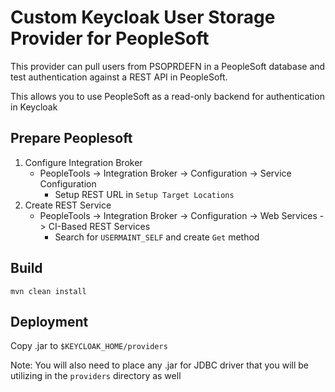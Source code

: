 # Custom Keycloak User Storage Provider for PeopleSoft
This provider can pull users from PSOPRDEFN in a PeopleSoft database and test authentication against a REST API in PeopleSoft.

This allows you to use PeopleSoft as a read-only backend for authentication in Keycloak

## Prepare Peoplesoft
1. Configure Integration Broker
    - PeopleTools -> Integration Broker -> Configuration -> Service Configuration
      - Setup REST URL in `Setup Target Locations`
2. Create REST Service
    - PeopleTools -> Integration Broker -> Configuration -> Web Services -> CI-Based REST Services
      - Search for `USERMAINT_SELF` and create `Get` method

## Build
    mvn clean install

## Deployment
Copy .jar to `$KEYCLOAK_HOME/providers`

Note: You will also need to place any .jar for JDBC driver that you will be utilizing in the `providers` directory as well
